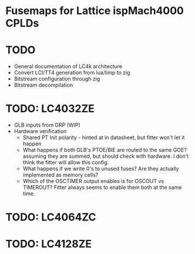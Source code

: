 # Fusemaps for Lattice ispMach4000 CPLDs

# TODO
* General documentation of LC4k architecture
* Convert LCI/TT4 generation from lua/limp to zig
* Bitstream configuration through zig
* Bitstream decompilation

# TODO: LC4032ZE
* GLB inputs from GRP (WIP)
* Hardware verification
    * Shared PT Init polarity - hinted at in datasheet, but fitter won't let it happen
    * What happens if both GLB's PTOE/BIE are routed to the same GOE?  assuming they are summed, but should check with hardware.  I don't think the fitter will allow this config.
    * What happens if we write 0's to unused fuses?  Are they actually implemented as memory cells?
    * Which of the OSCTIMER output enables is for OSCOUT vs TIMEROUT?  Fitter always seems to enable them both at the same time.

# TODO: LC4064ZC

# TODO: LC4128ZE